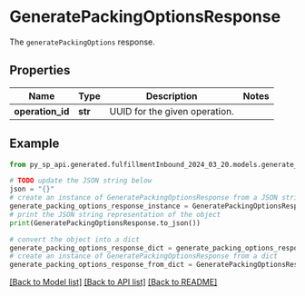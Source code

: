 # GeneratePackingOptionsResponse

The `generatePackingOptions` response.

## Properties

Name | Type | Description | Notes
------------ | ------------- | ------------- | -------------
**operation_id** | **str** | UUID for the given operation. | 

## Example

```python
from py_sp_api.generated.fulfillmentInbound_2024_03_20.models.generate_packing_options_response import GeneratePackingOptionsResponse

# TODO update the JSON string below
json = "{}"
# create an instance of GeneratePackingOptionsResponse from a JSON string
generate_packing_options_response_instance = GeneratePackingOptionsResponse.from_json(json)
# print the JSON string representation of the object
print(GeneratePackingOptionsResponse.to_json())

# convert the object into a dict
generate_packing_options_response_dict = generate_packing_options_response_instance.to_dict()
# create an instance of GeneratePackingOptionsResponse from a dict
generate_packing_options_response_from_dict = GeneratePackingOptionsResponse.from_dict(generate_packing_options_response_dict)
```
[[Back to Model list]](../README.md#documentation-for-models) [[Back to API list]](../README.md#documentation-for-api-endpoints) [[Back to README]](../README.md)


